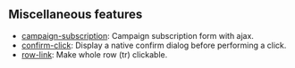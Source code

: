 ## Miscellaneous features

* [campaign-subscription](campaign-subscription): Campaign subscription form with ajax.
* [confirm-click](confirm-click): Display a native confirm dialog before performing a click.
* [row-link](row-link): Make whole row (tr) clickable.
